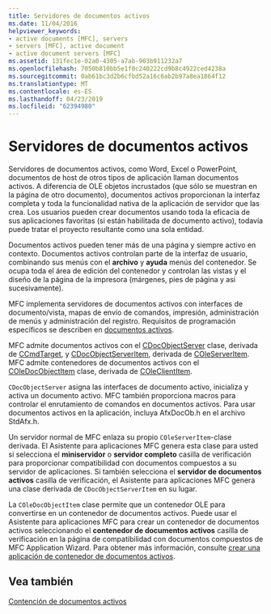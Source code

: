 ```yaml
---
title: Servidores de documentos activos
ms.date: 11/04/2016
helpviewer_keywords:
- active documents [MFC], servers
- servers [MFC], active document
- active document servers [MFC]
ms.assetid: 131fec1e-02a0-4305-a7ab-903b911232a7
ms.openlocfilehash: 7050b810bb5e1f0c240222cd9b8c4922ced4238a
ms.sourcegitcommit: 0ab61bc3d2b6cfbd52a16c6ab2b97a8ea1864f12
ms.translationtype: MT
ms.contentlocale: es-ES
ms.lasthandoff: 04/23/2019
ms.locfileid: "62394980"
---
```

# <a name="active-document-servers"></a>Servidores de documentos activos

Servidores de documentos activos, como Word, Excel o PowerPoint, documentos de host de otros tipos de aplicación llaman documentos activos. A diferencia de OLE objetos incrustados (que sólo se muestran en la página de otro documento), documentos activos proporcionan la interfaz completa y toda la funcionalidad nativa de la aplicación de servidor que las crea. Los usuarios pueden crear documentos usando toda la eficacia de sus aplicaciones favoritas (si están habilitada de documento activo), todavía puede tratar el proyecto resultante como una sola entidad.

Documentos activos pueden tener más de una página y siempre activo en contexto. Documentos activos controlan parte de la interfaz de usuario, combinando sus menús con el **archivo** y **ayuda** menús del contenedor. Se ocupa toda el área de edición del contenedor y controlan las vistas y el diseño de la página de la impresora (márgenes, pies de página y así sucesivamente).

MFC implementa servidores de documentos activos con interfaces de documento/vista, mapas de envío de comandos, impresión, administración de menús y administración del registro. Requisitos de programación específicos se describen en [documentos activos](../mfc/active-documents.md).

MFC admite documentos activos con el [CDocObjectServer](../mfc/reference/cdocobjectserver-class.md) clase, derivada de [CCmdTarget](../mfc/reference/ccmdtarget-class.md), y [CDocObjectServerItem](../mfc/reference/cdocobjectserveritem-class.md), derivada de [ COleServerItem](../mfc/reference/coleserveritem-class.md). MFC admite contenedores de documentos activos con el [COleDocObjectItem](../mfc/reference/coledocobjectitem-class.md) clase, derivada de [COleClientItem](../mfc/reference/coleclientitem-class.md).

`CDocObjectServer` asigna las interfaces de documento activo, inicializa y activa un documento activo. MFC también proporciona macros para controlar el enrutamiento de comandos en documentos activos. Para usar documentos activos en la aplicación, incluya AfxDocOb.h en el archivo StdAfx.h.

Un servidor normal de MFC enlaza su propio `COleServerItem`-clase derivada. El Asistente para aplicaciones MFC genera esta clase para usted si selecciona el **miniservidor** o **servidor completo** casilla de verificación para proporcionar compatibilidad con documentos compuestos a su servidor de aplicaciones. Si también selecciona el **servidor de documentos activos** casilla de verificación, el Asistente para aplicaciones MFC genera una clase derivada de `CDocObjectServerItem` en su lugar.

La `COleDocObjectItem` clase permite que un contenedor OLE para convertirse en un contenedor de documentos activos. Puede usar el Asistente para aplicaciones MFC para crear un contenedor de documentos activos seleccionando el **contenedor de documentos activos** casilla de verificación en la página de compatibilidad con documentos compuestos de MFC Application Wizard. Para obtener más información, consulte [crear una aplicación de contenedor de documentos activos](../mfc/creating-an-active-document-container-application.md).

## <a name="see-also"></a>Vea también

[Contención de documentos activos](../mfc/active-document-containment.md)
